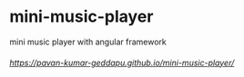 # mini-music-player
mini music player with angular framework

###### https://pavan-kumar-geddapu.github.io/mini-music-player/
